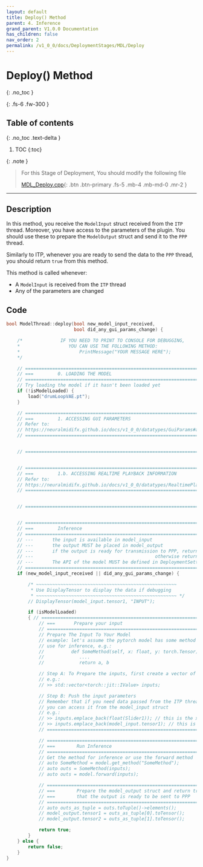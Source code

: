 ```yaml
---
layout: default
title: Deploy() Method
parent: 4. Inference
grand_parent: V1.0.0 Documentation
has_children: false
nav_order: 2
permalink: /v1_0_0/docs/DeploymentStages/MDL/Deploy
---
```


# Deploy() Method
{: .no_toc }

{: .fs-6 .fw-300 }

## Table of contents
{: .no_toc .text-delta }

1. TOC
{:toc}

{: .note }
> For this Stage of Deployment, You should modify the following file
> 
> [MDL_Deploy.cpp](https://github.com/behzadhaki/NeuralMidiFXPlugin/blob/master/NeuralMidiFXPlugin/NeuralMidiFXPlugin/MDL_Deploy.cpp){: .btn .btn-primary .fs-5 .mb-4 .mb-md-0 .mr-2 }

---


## Description

In this method, you receive the `ModelInput` struct received from the `ITP` thread. Moreover, you have access to
the parameters of the plugin. You should use these to prepare the `ModelOutput` struct and send it to the `PPP` thread.

Similarly to ITP, whenever you are ready to send the data to the `PPP` thread, you should return `true` from this method. 

This method is called whenever:
 - A `ModelInput` is received from the `ITP` thread
 - Any of the parameters are changed


## Code

```c++
bool ModelThread::deploy(bool new_model_input_received,
                         bool did_any_gui_params_change) {

    /*              IF YOU NEED TO PRINT TO CONSOLE FOR DEBUGGING,
    *                  YOU CAN USE THE FOLLOWING METHOD:
    *                      PrintMessage("YOUR MESSAGE HERE");
    */

    // =================================================================================
    // ===         0. LOADING THE MODEL
    // =================================================================================
    // Try loading the model if it hasn't been loaded yet
    if (!isModelLoaded) {
        load("drumLoopVAE.pt");
    }

    // =================================================================================
    // ===         1. ACCESSING GUI PARAMETERS
    // Refer to:
    // https://neuralmidifx.github.io/docs/v1_0_0/datatypes/GuiParams#accessing-the-ui-parameters
    // =================================================================================


    // =================================================================================


    // =================================================================================
    // ===         1.b. ACCESSING REALTIME PLAYBACK INFORMATION
    // Refer to:
    // https://neuralmidifx.github.io/docs/v1_0_0/datatypes/RealtimePlaybackInfo#accessing-the-realtimeplaybackinfo
    // =================================================================================


    // =================================================================================


    // =================================================================================
    // ===         Inference
    // =================================================================================
    // ---       the input is available in model_input
    // ---       the output MUST be placed in model_output
    // ---       if the output is ready for transmission to PPP, return true,
    // ---                                             otherwise return false
    // ---       The API of the model MUST be defined in DeploymentSettings/Model.h
    // =================================================================================
    if (new_model_input_received || did_any_gui_params_change) {

        /* ~~~~~~~~~~~~~~~~~~~~~~~~~~~~~~~~~~~~~~~~~~~~~~~~~~~~
         * Use DisplayTensor to display the data if debugging
         * ~~~~~~~~~~~~~~~~~~~~~~~~~~~~~~~~~~~~~~~~~~~~~~~~~~~~ */
        // DisplayTensor(model_input.tensor1, "INPUT");

        if (isModelLoaded)
        { // =================================================================================
            // ===       Prepare your input
            // =================================================================================
            // Prepare The Input To Your Model
            // example: let's assume the pytorch model has some method that you want to
            // use for inference, e.g.:
            //          def SomeMethod(self, x: float, y: torch.Tensor)
            //             ....
            //             return a, b

            // Step A: To Prepare the inputs, first create a vector of torch::jit::IValue
            // e.g.:
            // >> std::vector<torch::jit::IValue> inputs;

            // Step B: Push the input parameters
            // Remember that if you need data passed from the ITP thread,
            // you can access it from the model_input struct
            // e.g.:
            // >> inputs.emplace_back(float(Slider1)); // this is the x parameter
            // >> inputs.emplace_back(model_input.tensor1); // this is the y parameter
            // =================================================================================

            // =================================================================================
            // ===        Run Inference
            // =================================================================================
            // Get the method for inference or use the forward method
            // auto SomeMethod = model.get_method("SomeMethod");
            // auto outs = SomeMethod(inputs);
            // auto outs = model.forward(inputs);

            // =================================================================================
            // ===        Prepare the model_output struct and return true to signal
            // ===        that the output is ready to be sent to PPP
            // =================================================================================
            // auto outs_as_tuple = outs.toTuple()->elements();
            // model_output.tensor1 = outs_as_tuple[0].toTensor();
            // model_output.tensor2 = outs_as_tuple[1].toTensor();

            return true;
        }
    } else {
        return false;
    }
}
```